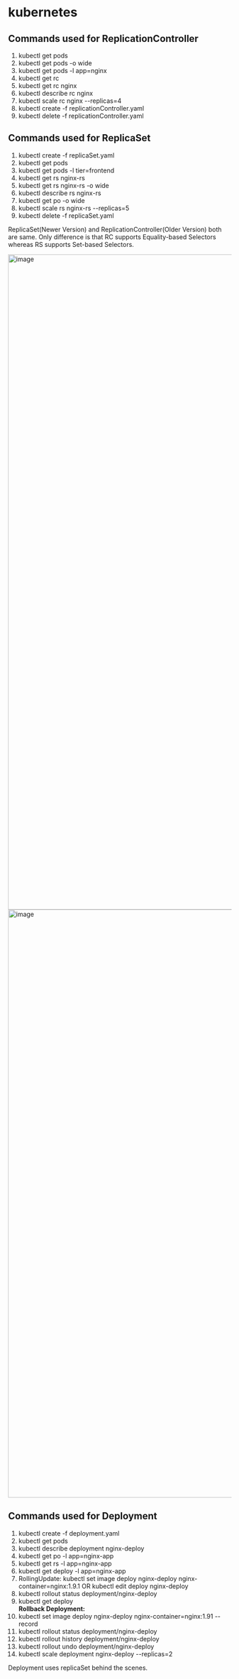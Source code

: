 # kubernetes

Commands used for ReplicationController
-----------------------------------------
1. kubectl get pods
2. kubectl get pods -o wide
3. kubectl get pods -l app=nginx
4. kubectl get rc
5. kubectl get rc nginx
6. kubectl describe rc nginx
7. kubectl scale rc nginx --replicas=4
8. kubectl create -f replicationController.yaml
9. kubectl delete -f replicationController.yaml

Commands used for ReplicaSet
----------------------------
1. kubectl create -f replicaSet.yaml
2. kubectl get pods
3. kubectl get pods -l tier=frontend
4. kubectl get rs nginx-rs
5. kubectl get rs nginx-rs -o wide
6. kubectl describe rs nginx-rs
7. kubectl get po -o wide
8. kubectl scale rs nginx-rs --replicas=5
9. kubectl delete -f replicaSet.yaml


ReplicaSet(Newer Version) and ReplicationController(Older Version) both are same. Only difference is that RC supports Equality-based Selectors whereas RS supports Set-based Selectors.

<img width="1477" alt="image" src="https://user-images.githubusercontent.com/19406666/159111099-b74a46a1-8de7-453d-a2b3-bd3e43687769.png">

<img width="1326" alt="image" src="https://user-images.githubusercontent.com/19406666/159111162-a2ae69ec-2ce9-4ee4-9c79-c0f62408f509.png">



Commands used for Deployment
----------------------------
1. kubectl create -f deployment.yaml
2. kubectl get pods
3. kubectl describe deployment nginx-deploy
4. kubectl get po -l app=nginx-app
5. kubectl get rs -l app=nginx-app
6. kubectl get deploy -l app=nginx-app
7. RollingUpdate: kubectl set image deploy nginx-deploy nginx-container=nginx:1.9.1  OR kubectl edit deploy nginx-deploy
8. kubectl rollout status deployment/nginx-deploy
9. kubectl get deploy
</br>**Rollback Deployment:**
11. kubectl set image deploy nginx-deploy nginx-container=nginx:1.91 --record
12. kubectl rollout status deployment/nginx-deploy
13. kubectl rollout history deployment/nginx-deploy
14. kubectl rollout undo deployment/nginx-deploy
15. kubectl scale deployment nginx-deploy --replicas=2

Deployment uses replicaSet behind the scenes.


